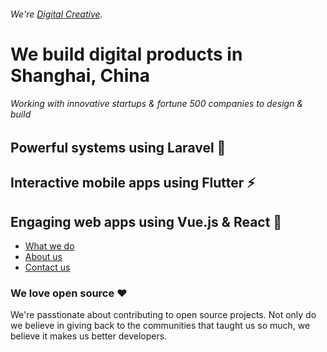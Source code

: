 ###### We're [Digital Creative](https://digitalcreative.cn/).

# We build digital products in Shanghai, China
###### Working with innovative startups & fortune 500 companies to design & build
## Powerful systems using Laravel 🚀
## Interactive mobile apps using Flutter ⚡
## Engaging web apps using Vue.js & React  👀

- [What we do](https://digitalcreative.cn/what-we-do/)
- [About us](https://digitalcreative.cn/about)
- [Contact us](https://digitalcreative.cn/contact)

### We love open source ❤️
We're passtionate about contributing to open source projects. Not only do we believe in giving back to the communities that taught us so much, we believe it makes us better developers. 


<!--

**Here are some ideas to get you started:**

🙋‍♀️ A short introduction - what is your organization all about?
🌈 Contribution guidelines - how can the community get involved?
👩‍💻 Useful resources - where can the community find your docs? Is there anything else the community should know?
🍿 Fun facts - what does your team eat for breakfast?
🧙 Remember, you can do mighty things with the power of [Markdown](https://docs.github.com/github/writing-on-github/getting-started-with-writing-and-formatting-on-github/basic-writing-and-formatting-syntax)
-->
